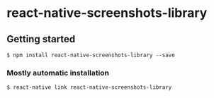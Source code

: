 
# react-native-screenshots-library

## Getting started

`$ npm install react-native-screenshots-library --save`

### Mostly automatic installation

`$ react-native link react-native-screenshots-library`
